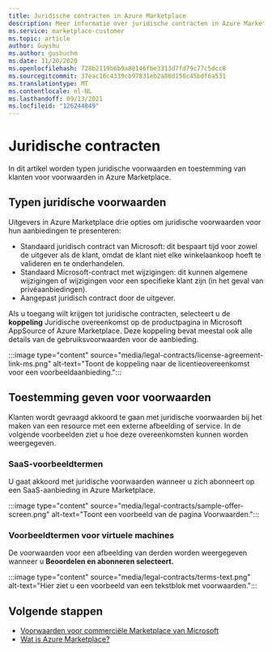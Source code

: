 ```yaml
---
title: Juridische contracten in Azure Marketplace
description: Meer informatie over juridische contracten in Azure Marketplace.
ms.service: marketplace-customer
ms.topic: article
author: Guyshu
ms.author: gushuchm
ms.date: 11/20/2020
ms.openlocfilehash: 728b2119b6b9a80146fbe3313d7fd79c77c5dcc8
ms.sourcegitcommit: 37eac16c4339cb97831eb2a86d156c45bdf6a531
ms.translationtype: MT
ms.contentlocale: nl-NL
ms.lasthandoff: 09/13/2021
ms.locfileid: "126244849"
---
```

# <a name="legal-contracts"></a>Juridische contracten

In dit artikel worden typen juridische voorwaarden en toestemming van klanten voor voorwaarden in Azure Marketplace.

## <a name="types-of-legal-terms"></a>Typen juridische voorwaarden

Uitgevers in Azure Marketplace drie opties om juridische voorwaarden voor hun aanbiedingen te presenteren:

- Standaard juridisch contract van Microsoft: dit bespaart tijd voor zowel de uitgever als de klant, omdat de klant niet elke winkelaankoop hoeft te valideren en te onderhandelen.
- Standaard Microsoft-contract met wijzigingen: dit kunnen algemene wijzigingen of wijzigingen voor een specifieke klant zijn (in het geval van privéaanbiedingen).
- Aangepast juridisch contract door de uitgever.

Als u toegang wilt krijgen tot juridische contracten, selecteert u de **koppeling** Juridische overeenkomst op de productpagina in Microsoft AppSource of Azure Marketplace. Deze koppeling bevat meestal ook alle details van de gebruiksvoorwaarden voor de aanbieding.

:::image type="content" source="media/legal-contracts/license-agreement-link-ms.png" alt-text="Toont de koppeling naar de licentieovereenkomst voor een voorbeeldaanbieding.":::

## <a name="consenting-to-terms-and-conditions"></a>Toestemming geven voor voorwaarden

Klanten wordt gevraagd akkoord te gaan met juridische voorwaarden bij het maken van een resource met een externe afbeelding of service. In de volgende voorbeelden ziet u hoe deze overeenkomsten kunnen worden weergegeven.

### <a name="saas-example-terms"></a>SaaS-voorbeeldtermen

U gaat akkoord met juridische voorwaarden wanneer u zich abonneert op een SaaS-aanbieding in Azure Marketplace.

:::image type="content" source="media/legal-contracts/sample-offer-screen.png" alt-text="Toont een voorbeeld van de pagina Voorwaarden.":::

### <a name="virtual-machine-example-terms"></a>Voorbeeldtermen voor virtuele machines

De voorwaarden voor een afbeelding van derden worden weergegeven wanneer u **Beoordelen en abonneren selecteert.**

:::image type="content" source="media/legal-contracts/terms-text.png" alt-text="Hier ziet u een voorbeeld van een tekstblok met voorwaarden.":::

## <a name="next-steps"></a>Volgende stappen

- [Voorwaarden voor commerciële Marketplace van Microsoft](https://azure.microsoft.com/support/legal/marketplace-terms/)
- [Wat is Azure Marketplace?](azure-marketplace-overview.md) 

